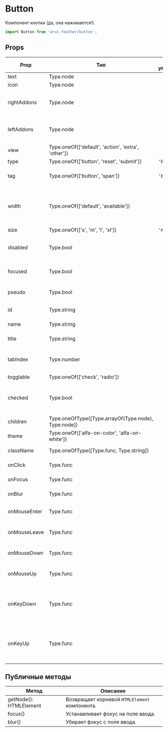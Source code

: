 # Button

Компонент кнопки (да, она нажимается!).

```javascript
import Button from 'arui-feather/button';
```




## Props


| Prop  | Тип  | По-умолчанию | Обязательный | Описание |
| ----- | ---- | ------------ | ------------ |----------|
| text | Type.node |  |  | Текст кнопки |
| icon | Type.node |  |  | Иконка кнопки |
| rightAddons | Type.node |  |  | Список произвольных элементов в левом слоте |
| leftAddons | Type.node |  |  | Список произвольных элементов в правом слоте |
| view | Type.oneOf(['default', 'action', 'extra', 'other']) |  |  | Тип кнопки |
| type | Type.oneOf(['button', 'reset', 'submit']) | `'button'`  |  | Поведение кнопки |
| tag | Type.oneOf(['button', 'span']) | `'button'`  |  | HTML элемент, которым будет компонент в DOM |
| width | Type.oneOf(['default', 'available']) |  |  | Управление шириной кнопки. При значении 'available' растягивает кнопку на ширину родителя |
| size | Type.oneOf(['s', 'm', 'l', 'xl']) | `'m'`  |  | Размер компонента |
| disabled | Type.bool |  |  | Управление возможности взаимодействия с компонентом |
| focused | Type.bool |  |  | Отображение кнопки в состоянии фокуса |
| pseudo | Type.bool |  |  | Псевдо представление кнопки |
| id | Type.string |  |  | Идентификатор компонента в DOM |
| name | Type.string |  |  | Имя компонента в DOM |
| title | Type.string |  |  | Текст всплывающей подсказки |
| tabIndex | Type.number |  |  | Последовательность перехода между контролами при нажатии на Tab |
| togglable | Type.oneOf(['check', 'radio']) |  |  | Тип переключателя |
| checked | Type.bool |  |  | Отображение кнопки в отмеченном (зажатом) состоянии |
| children | Type.oneOfType([Type.arrayOf(Type.node), Type.node]) |  |  | Дочерние элементы `Button` |
| theme | Type.oneOf(['alfa-on-color', 'alfa-on-white']) |  |  | Тема компонента |
| className | Type.oneOfType([Type.func, Type.string]) |  |  | Дополнительный класс |
| onClick | Type.func |  |  | Обработчик клика по кнопке |
| onFocus | Type.func |  |  | Обработчик фокуса кнопки |
| onBlur | Type.func |  |  | Обработчик снятия фокуса кнопки |
| onMouseEnter | Type.func |  |  | Обработчик события наведения курсора на кнопку |
| onMouseLeave | Type.func |  |  | Обработчик события снятия курсора с кнопки |
| onMouseDown | Type.func |  |  | Обработчик события нажатия кнопки мыши в момент |
| onMouseUp | Type.func |  |  | Обработчик события отжатия кнопки мыши в момент |
| onKeyDown | Type.func |  |  | Обработчик события нажатия на клавишу клавиатуры в момент, когда фокус находится на компоненте |
| onKeyUp | Type.func |  |  | Обработчик события отжатия на клавишу клавиатуры в момент, когда фокус находится на компоненте |





## Публичные методы
| Метод  | Описание |
| ------ | -------- |
| getNode(): HTMLElement | Возвращает корневой `HTMLElement` компонента. |
| focus() | Устанавливает фокус на поле ввода. |
| blur() | Убирает фокус с поля ввода. |









